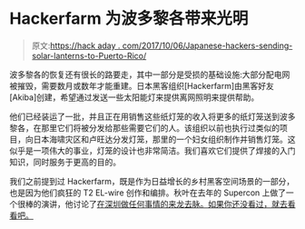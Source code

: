 # Hackerfarm 为波多黎各带来光明

> 原文:[https://hack aday . com/2017/10/06/Japanese-hackers-sending-solar-lanterns-to-Puerto-Rico/](https://hackaday.com/2017/10/06/japanese-hackers-sending-solar-lanterns-to-puerto-rico/)

波多黎各的恢复还有很长的路要走，其中一部分是受损的基础设施:大部分配电网被摧毁，需要数月或数年才能重建。日本黑客组织[Hackerfarm]由黑客好友[Akiba]创建，希望通过发送一些太阳能灯来提供离网照明来提供帮助。

他们已经装运了一批，并且正在用销售这些纸灯笼的收入将更多的纸灯笼送到波多黎各，在那里它们将被分发给那些需要它们的人。该组织以前也执行过类似的项目，向日本海啸灾区和卢旺达分发灯笼，那里的一个妇女组织制作并销售灯笼。这似乎是一项伟大的事业，灯笼的设计也非常简洁。我们喜欢它们提供了焊接的入门知识，同时服务于更高的目的。

我们之前提到过 Hackerfarm，既是作为日益增长的乡村黑客空间场景的一部分，也是因为他们疯狂的 T2 EL-wire 创作和编排。秋叶在去年的 Supercon 上做了一个很棒的演讲，他讨论了[在深圳做任何事情的来龙去脉。如果你还没看过，就去看看吧。](https://hackaday.com/2016/12/07/akiba-shenzhen-in-30-minutes/)
